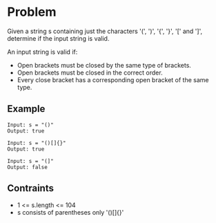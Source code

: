 # Problem

Given a string s containing just the characters '(', ')', '{', '}', '[' and ']', determine if the input string is valid.

An input string is valid if:

- Open brackets must be closed by the same type of brackets.
- Open brackets must be closed in the correct order.
- Every close bracket has a corresponding open bracket of the same type.
  
## Example

```text
Input: s = "()"
Output: true
```

```text
Input: s = "()[]{}"
Output: true
```

```text
Input: s = "(]"
Output: false
```

## Contraints

- 1 <= s.length <= 104
- s consists of parentheses only '()[]{}'
